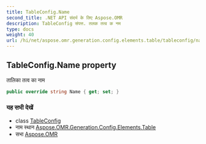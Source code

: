 ```yaml
---
title: TableConfig.Name
second_title: .NET API संदर्भ के लिए Aspose.OMR
description: TableConfig संपत्त. तलक तत्व क नम
type: docs
weight: 40
url: /hi/net/aspose.omr.generation.config.elements.table/tableconfig/name/
---
```

## TableConfig.Name property

तालिका तत्व का नाम

```csharp
public override string Name { get; set; }
```

### यह सभी देखें

* class [TableConfig](../)
* नाम स्थान [Aspose.OMR.Generation.Config.Elements.Table](../../tableconfig/)
* सभा [Aspose.OMR](../../../)


